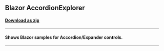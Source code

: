## Blazor AccordionExplorer
#### [Download as zip](https://grapecity.github.io/DownGit/#/home?url=https://github.com/GrapeCity/ComponentOne-Blazor-Samples/tree/master/Accordion/AccordionExplorer.Server)
____
#### Shows Blazor samples for Accordion/Expander controls.
____
